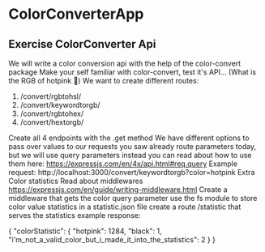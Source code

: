 # ColorConverterApp

## Exercise ColorConverter Api

We will write a color conversion api with the help of the color-convert package
Make your self familiar with color-convert, test it's API... (What is the RGB of hotpink 🧐)
We want to create different routes:

1. /convert/rgbtohsl/
2. /convert/keywordtorgb/
3. /convert/rgbtohex/
4. /convert/hextorgb/

Create all 4 endpoints with the .get method
We have different options to pass over values to our requests you saw already route
parameters today, but we will use query parameters instead you can read about how to
use them here: https://expressjs.com/en/4x/api.html#req.query
Example request: http://localhost:3000/convert/keywordtorgb?color=hotpink
Extra
Color statistics
Read about middlewares https://expressjs.com/en/guide/writing-middleware.html
Create a middleware that gets the color query parameter
use the fs module to store color value statistics in a statistic.json file
create a route /statistic that serves the statistics
example response:

{
"colorStatistic": {
"hotpink": 1284,
"black": 1,
"i'm_not_a_valid_color_but_i_made_it_into_the_statistics": 2
}
}
